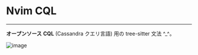 # Nvim CQL

---------------------------

**オープンソース** **CQL** (Cassandra クエリ言語) 用の tree-sitter 文法 ^_^。

![image](https://github.com/user-attachments/assets/7498a6e6-d517-43fb-aee4-634779ac9954)
